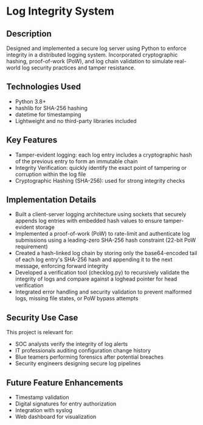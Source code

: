 # Log Integrity System

<h2>Description</h2>
Designed and implemented a secure log server using Python to enforce integrity in a distributed logging system. Incorporated cryptographic hashing, proof-of-work (PoW), and log chain validation to simulate real-world log security practices and tamper resistance.
<br />

<h2> Technologies Used </h2>

- Python 3.8+
- hashlib for SHA-256 hashing
- datetime for timestamping
- Lightweight and no third-party libraries included

<h2> Key Features </h2>

- Tamper-evident logging: each log entry includes a cryptographic hash of the previous entry to form an immutable chain
- Integrity Verification: quickly identify the exact point of tampering or corruption within the log file
- Cryptographic Hashing (SHA-256): used for strong integrity checks

<h2> Implementation Details </h2>

* Built a client-server logging architecture using sockets that securely appends log entries with embedded hash values to ensure tamper-evident storage
* Implemented a proof-of-work (PoW) to rate-limit and authenticate log submissions using a leading-zero SHA-256 hash constraint (22-bit PoW requirement)
* Created a hash-linked log chain by storing only the base64-encoded tail of each log entry's SHA-256 hash and appending it to the next message, enforcing forward integrity
* Developed a verification tool (checklog.py) to recursively validate the integrity of logs and compare against a loghead pointer for head verification
* Integrated error handling and security validation to prevent malformed logs, missing file states, or PoW bypass attempts

<h2> Security Use Case </h2>
This project is relevant for:

* SOC analysts verify the integrity of log alerts
* IT professionals auditing configuration change history
* Blue teamers performing forensics after potential breaches
* Security engineers designing secure log pipelines

<h2> Future Feature Enhancements </h2>

* Timestamp validation
* Digital signatures for entry authorization
* Integration with syslog
* Web dashboard for visualization

